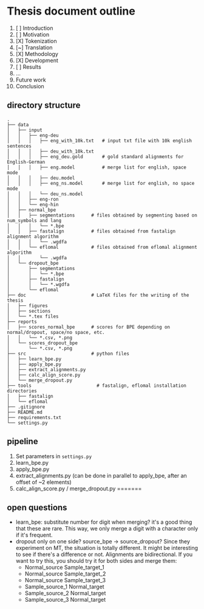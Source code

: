 # Thesis document outline

1. [ ] Introduction
2. [ ] Motivation
3. [X] Tokenization
4. [~] Translation
5. [X] Methodology
6. [X] Development
7. [ ] Results
8. ...
9. Future work
10. Conclusion

## directory structure

```
.
├── data
│   ├── input
│   │   ├── eng-deu
│   │   │   ├── eng_with_10k.txt   # input txt file with 10k english sentences
│   │   │   ├── deu_with_10k.txt
│   │   │   ├── eng_deu.gold       # gold standard alignments for English-German
│   │   │   ├── eng.model          # merge list for english, space mode
│   │   │   ├── deu.model
│   │   │   ├── eng_ns.model       # merge list for english, no space mode
│   │   │   └── deu_ns.model
│   │   ├── eng-ron
│   │   └── eng-hin
│   ├── normal_bpe
│   │   ├── segmentations      # files obtained by segmenting based on num_symbols and lang
│   │   │   └── *.bpe
│   │   ├── fastalign          # files obtained from fastalign alignment algorithm
│   │   │   └── .wgdfa
│   │   └── eflomal            # files obtained from eflomal alignment algorithm
│   │       └── .wgdfa
│   └── dropout_bpe
│       ├── segmentations
│       │   └── *.bpe
│       ├── fastalign
│       │   └── *.wgdfa
│       └── eflomal
├── doc                        # LaTeX files for the writing of the thesis
│   ├── figures
│   ├── sections
│   └── *.tex files
├── reports
│   ├── scores_normal_bpe      # scores for BPE depending on normal/dropout, space/no space, etc.
│   │   └── *.csv, *.png
│   └── scores_dropout_bpe
│       └── *.csv, *.png
├── src                        # python files
│   ├── learn_bpe.py
│   ├── apply_bpe.py
│   ├── extract_alignments.py
│   ├── calc_align_score.py
│   └── merge_dropout.py
├── tools                        # fastalign, eflomal installation directories
│   ├── fastalign
│   └── eflomal
├── .gitignore
├── README.md
├── requirements.txt
└── settings.py
```

## pipeline

1. Set parameters in `settings.py`
2. learn_bpe.py
3. apply_bpe.py
4. extract_alignments.py (can be done in parallel to apply_bpe, after an offset of ~2 elements)
5. calc_align_score.py / merge_dropout.py
=======
## open questions

* learn_bpe: substitute number for digit when merging? it's a good thing that these are rare. This way, we only merge a digit with a character only if it's frequent.
* dropout only on one side? source_bpe -> source_dropout? Since they experiment on MT, the situation is totally different. It might be interesting to see if there's a difference or not. Alignments are bidirectional. If you want to try this, you should try it for both sides and merge them:
  * Normal_source Sample_target_1
  * Normal_source Sample_target_2
  * Normal_source Sample_target_3
  * Sample_source_1 Normal_target
  * Sample_source_2 Normal_target
  * Sample_source_3 Normal_target
